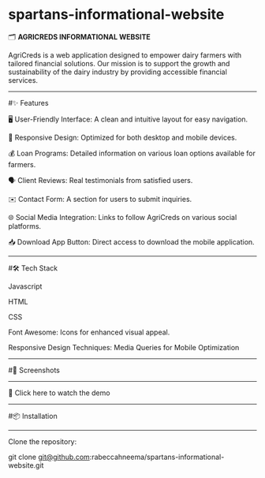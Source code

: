 # spartans-informational-website

🗂️ **AGRICREDS INFORMATIONAL WEBSITE**

   AgriCreds is a web application designed to empower dairy farmers with tailored financial solutions. Our mission is to support the growth and sustainability of the dairy industry by providing accessible financial services.

***
#✨ Features 

  

   🖥️ User-Friendly Interface: A clean and intuitive layout for easy navigation.

   📱 Responsive Design: Optimized for both desktop and mobile devices.

   💰 Loan Programs: Detailed information on various loan options available for farmers.

   🗣️ Client Reviews: Real testimonials from satisfied users.

   ✉️ Contact Form: A section for users to submit inquiries.

   🌐 Social Media Integration: Links to follow AgriCreds on various social platforms.

   📥 Download App Button: Direct access to download the mobile application.
***
#🛠 Tech Stack

  Javascript
  
  HTML
  
  CSS
  
  Font Awesome: Icons for  enhanced visual appeal.
  
  Responsive Design Techniques: Media Queries for Mobile Optimization
***    
#📸 Screenshots
***
   🎥 Click here to watch the demo
***
#📦 Installation
***
   Clone the repository:

   git clone git@github.com:rabeccahneema/spartans-informational-website.git

